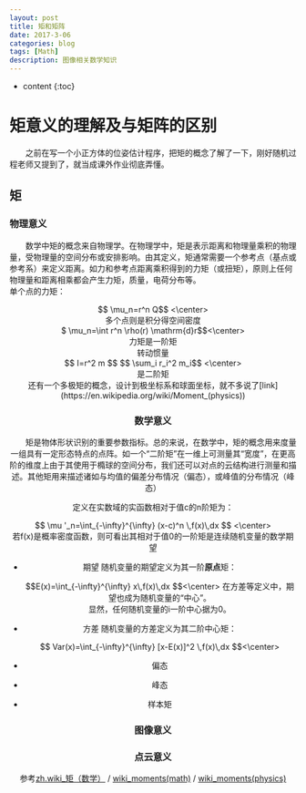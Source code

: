 ```yaml
---
layout: post
title: 矩和矩阵
date: 2017-3-06
categories: blog
tags: [Math]
description: 图像相关数学知识
---
```


* content
{:toc}

# 矩意义的理解及与矩阵的区别

&emsp;&emsp;之前在写一个小正方体的位姿估计程序，把矩的概念了解了一下，刚好随机过程老师又提到了，就当成课外作业彻底弄懂。

## 矩

### 物理意义
&emsp;&emsp;数学中矩的概念来自物理学。在物理学中，矩是表示距离和物理量乘积的物理量，受物理量的空间分布或安排影响。由其定义，矩通常需要一个参考点（基点或参考系）来定义距离。如力和参考点距离乘积得到的力矩（或扭矩），原则上任何物理量和距离相乘都会产生力矩，质量，电荷分布等。
<br>单个点的力矩：
<center>$$ \mu_n=r^n Q$$ <\center>
<br>多个点则是积分得空间密度
<center>$ \mu_n=\int r^n \rho(r) \mathrm{d}r$$<\center>
<br>力矩是一阶矩
<br>转动惯量
<center>$$ I=r^2 m $$
	$$ \sum_i r_i^2 m_i$$
<\center>
<br>是二阶矩 
<br>还有一个多极矩的概念，设计到极坐标系和球面坐标，就不多说了[link](https://en.wikipedia.org/wiki/Moment_(physics))

### 数学意义
&emsp;&emsp;矩是物体形状识别的重要参数指标。总的来说，在数学中，矩的概念用来度量一组具有一定形态特点的点阵。如一个“二阶矩”在一维上可测量其“宽度”，在更高阶的维度上由于其使用于橢球的空间分布，我们还可以对点的云结构进行测量和描述。其他矩用来描述诸如与均值的偏差分布情况（偏态），或峰值的分布情况（峰态） 

定义在实数域的实函数相对于值c的n阶矩为： 
<center>$$ \mu '_n=\int_{-\infty}^{\infty}  (x-c)^n \,f(x)\,dx $$
<\center>
<br>若f(x)是概率密度函数，则可看出其相对于值0的一阶矩是连续随机变量的数学期望

- 期望
	随机变量的期望定义为其一阶**原点**矩：
	<center>$$E(x)=\int_{-\infty}^{\infty} x\,f(x)\,dx $$<\center>
	在方差等定义中，期望也成为随机变量的“中心”。
	<br>显然，任何随机变量的i一阶中心据为0。
- 方差
	随机变量的方差定义为其二阶中心矩：<br>
	<center>$$ Var(x)=\int_{-\infty}^{\infty} [x-E(x)]^2 \,f(x)\,dx $$<\center>

- 偏态
- 峰态
- 样本矩

### 图像意义

### 点云意义


参考[zh.wiki_矩（数学）](https://zh.wikipedia.org/wiki/%E7%9F%A9_(%E6%95%B8%E5%AD%B8)) / [wiki_moments(math)](https://en.wikipedia.org/wiki/Moment_(mathematics)) / [wiki_moments(physics)](https://en.wikipedia.org/wiki/Moment_(physics))


